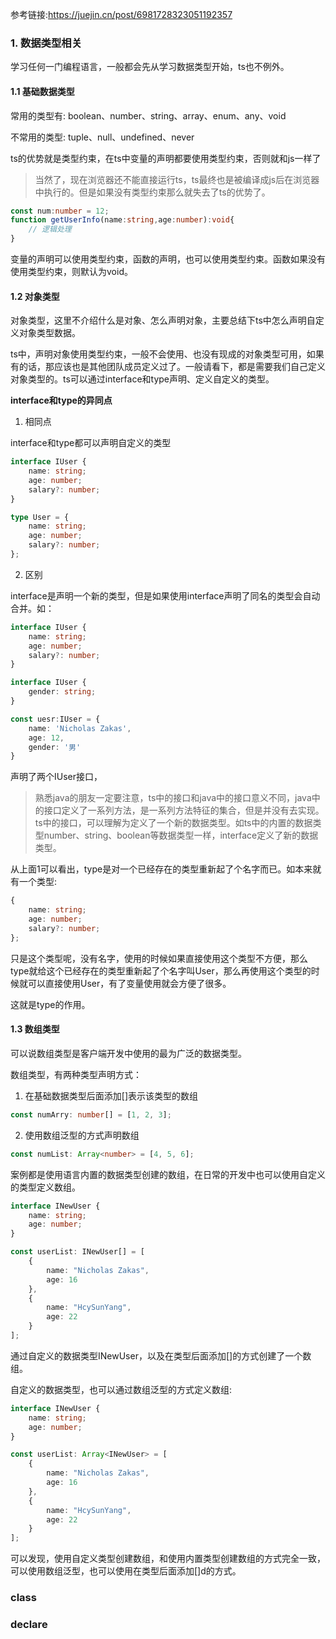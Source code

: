 参考链接:https://juejin.cn/post/6981728323051192357

### 1. 数据类型相关

学习任何一门编程语言，一般都会先从学习数据类型开始，ts也不例外。

#### 1.1 基础数据类型

常用的类型有: boolean、number、string、array、enum、any、void

不常用的类型: tuple、null、undefined、never

ts的优势就是类型约束，在ts中变量的声明都要使用类型约束，否则就和js一样了

> 当然了，现在浏览器还不能直接运行ts，ts最终也是被编译成js后在浏览器中执行的。但是如果没有类型约束那么就失去了ts的优势了。

```ts
const num:number = 12;
function getUserInfo(name:string,age:number):void{
    // 逻辑处理
}
```

变量的声明可以使用类型约束，函数的声明，也可以使用类型约束。函数如果没有使用类型约束，则默认为void。

#### 1.2 对象类型

对象类型，这里不介绍什么是对象、怎么声明对象，主要总结下ts中怎么声明自定义对象类型数据。

ts中，声明对象使用类型约束，一般不会使用、也没有现成的对象类型可用，如果有的话，那应该也是其他团队成员定义过了。一般请看下，都是需要我们自己定义对象类型的。ts可以通过interface和type声明、定义自定义的类型。

**interface和type的异同点**

1. 相同点

interface和type都可以声明自定义的类型

```ts
interface IUser {
    name: string;
    age: number;
    salary?: number;
}

type User = {
    name: string;
    age: number;
    salary?: number;
};
```

2. 区别

interface是声明一个新的类型，但是如果使用interface声明了同名的类型会自动合并。如：

```ts
interface IUser {
    name: string;
    age: number;
    salary?: number;
}

interface IUser {
    gender: string;
}

const uesr:IUser = {
    name: 'Nicholas Zakas',
    age: 12,
    gender: '男'
}
```

声明了两个IUser接口，

> 熟悉java的朋友一定要注意，ts中的接口和java中的接口意义不同，java中的接口定义了一系列方法，是一系列方法特征的集合，但是并没有去实现。ts中的接口，可以理解为定义了一个新的数据类型。如ts中的内置的数据类型number、string、boolean等数据类型一样，interface定义了新的数据类型。

从上面1可以看出，type是对一个已经存在的类型重新起了个名字而已。如本来就有一个类型:

```ts
{
    name: string;
    age: number;
    salary?: number;
};
```

只是这个类型呢，没有名字，使用的时候如果直接使用这个类型不方便，那么type就给这个已经存在的类型重新起了个名字叫User，那么再使用这个类型的时候就可以直接使用User，有了变量使用就会方便了很多。

这就是type的作用。

#### 1.3 数组类型

可以说数组类型是客户端开发中使用的最为广泛的数据类型。

数组类型，有两种类型声明方式：

1. 在基础数据类型后面添加[]表示该类型的数组

```ts
const numArry: number[] = [1, 2, 3];
```

2. 使用数组泛型的方式声明数组

```ts
const numList: Array<number> = [4, 5, 6];
```

案例都是使用语言内置的数据类型创建的数组，在日常的开发中也可以使用自定义的类型定义数组。

```ts
interface INewUser {
    name: string;
    age: number;
}

const userList: INewUser[] = [
    {
        name: "Nicholas Zakas",
        age: 16
    },
    {
        name: "HcySunYang",
        age: 22
    }
];
```

通过自定义的数据类型INewUser，以及在类型后面添加[]的方式创建了一个数组。

自定义的数据类型，也可以通过数组泛型的方式定义数组:

```ts
interface INewUser {
    name: string;
    age: number;
}

const userList: Array<INewUser> = [
    {
        name: "Nicholas Zakas",
        age: 16
    },
    {
        name: "HcySunYang",
        age: 22
    }
];
```

可以发现，使用自定义类型创建数组，和使用内置类型创建数组的方式完全一致，可以使用数组泛型，也可以使用在类型后面添加[]d的方式。

### class

### declare